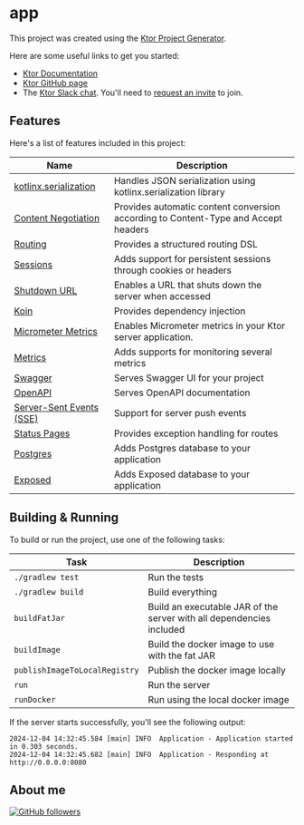 # app

This project was created using the [Ktor Project Generator](https://start.ktor.io).

Here are some useful links to get you started:

-   [Ktor Documentation](https://ktor.io/docs/home.html)
-   [Ktor GitHub page](https://github.com/ktorio/ktor)
-   The [Ktor Slack chat](https://app.slack.com/client/T09229ZC6/C0A974TJ9). You'll need to [request an invite](https://surveys.jetbrains.com/s3/kotlin-slack-sign-up) to join.

## Features

Here's a list of features included in this project:

| Name                                                                   | Description                                                                        |
| ------------------------------------------------------------------------|------------------------------------------------------------------------------------ |
| [kotlinx.serialization](https://start.ktor.io/p/kotlinx-serialization) | Handles JSON serialization using kotlinx.serialization library                     |
| [Content Negotiation](https://start.ktor.io/p/content-negotiation)     | Provides automatic content conversion according to Content-Type and Accept headers |
| [Routing](https://start.ktor.io/p/routing)                             | Provides a structured routing DSL                                                  |
| [Sessions](https://start.ktor.io/p/ktor-sessions)                      | Adds support for persistent sessions through cookies or headers                    |
| [Shutdown URL](https://start.ktor.io/p/shutdown-url)                   | Enables a URL that shuts down the server when accessed                             |
| [Koin](https://start.ktor.io/p/koin)                                   | Provides dependency injection                                                      |
| [Micrometer Metrics](https://start.ktor.io/p/metrics-micrometer)       | Enables Micrometer metrics in your Ktor server application.                        |
| [Metrics](https://start.ktor.io/p/metrics)                             | Adds supports for monitoring several metrics                                       |
| [Swagger](https://start.ktor.io/p/swagger)                             | Serves Swagger UI for your project                                                 |
| [OpenAPI](https://start.ktor.io/p/openapi)                             | Serves OpenAPI documentation                                                       |
| [Server-Sent Events (SSE)](https://start.ktor.io/p/sse)                | Support for server push events                                                     |
| [Status Pages](https://start.ktor.io/p/status-pages)                   | Provides exception handling for routes                                             |
| [Postgres](https://start.ktor.io/p/postgres)                           | Adds Postgres database to your application                                         |
| [Exposed](https://start.ktor.io/p/exposed)                             | Adds Exposed database to your application                                          |

## Building & Running

To build or run the project, use one of the following tasks:

| Task                          | Description                                                          |
| -------------------------------|---------------------------------------------------------------------- |
| `./gradlew test`              | Run the tests                                                        |
| `./gradlew build`             | Build everything                                                     |
| `buildFatJar`                 | Build an executable JAR of the server with all dependencies included |
| `buildImage`                  | Build the docker image to use with the fat JAR                       |
| `publishImageToLocalRegistry` | Publish the docker image locally                                     |
| `run`                         | Run the server                                                       |
| `runDocker`                   | Run using the local docker image                                     |

If the server starts successfully, you'll see the following output:

```
2024-12-04 14:32:45.584 [main] INFO  Application - Application started in 0.303 seconds.
2024-12-04 14:32:45.682 [main] INFO  Application - Responding at http://0.0.0.0:8080
```

## About me

[![GitHub followers](https://img.shields.io/github/followers/jesperancinha.svg?label=Jesperancinha&style=for-the-badge&logo=github&color=grey "GitHub")](https://github.com/jesperancinha)
